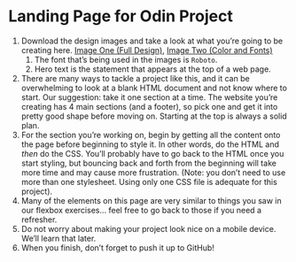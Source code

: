 # Landing Page for Odin Project 

<ol>
      <li>Download the design images and take a look at what you’re going to be creating here. <a href="https://cdn.statically.io/gh/TheOdinProject/curriculum/81a5d553f4073e593d23a6ab00d50eef8620796d/foundations/html_css/project/imgs/01.png" target="_blank" rel="noopener noreferrer">Image One (Full Design)</a>, <a href="https://cdn.statically.io/gh/TheOdinProject/curriculum/81a5d553f4073e593d23a6ab00d50eef8620796d/foundations/html_css/project/imgs/02.png" target="_blank" rel="noopener noreferrer">Image Two (Color and Fonts)</a>
        <ol>
          <li>The font that’s being used in the images is <code>Roboto</code>.</li>
          <li>Hero text is the statement that appears at the top of a web page.</li>
        </ol>
      </li>
      <li>There are many ways to tackle a project like this, and it can be overwhelming to look at a blank HTML document and not know where to start. Our suggestion: take it one section at a time. The website you’re creating has 4 main sections (and a footer), so pick one and get it into pretty good shape before moving on. Starting at the top is always a solid plan.</li>
      <li>For the section you’re working on, begin by getting all the content onto the page before beginning to style it. In other words, do the HTML and <em>then</em> do the CSS. You’ll probably have to go back to the HTML once you start styling, but bouncing back and forth from the beginning will take more time and may cause more frustration. (Note: you don’t need to use more than one stylesheet. Using only one CSS file is adequate for this project).</li>
      <li>Many of the elements on this page are very similar to things you saw in our flexbox exercises… feel free to go back to those if you need a refresher.</li>
      <li>Do not worry about making your project look nice on a mobile device. We’ll learn that later.</li>
      <li>When you finish, don’t forget to push it up to GitHub!</li>
</ol>